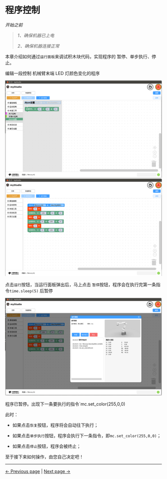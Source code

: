 # 程序控制

*开始之前*

> *1、确保机器已上电*
>
> *2、确保机器连接正常*

本章介绍如何通过`运行面板`来调试积木块代码，实现程序的 暂停、单步执行、停止。

编辑一段控制 机械臂末端 LED 灯颜色变化的程序

<img src="..\resources\1-blockly\images\program\block.png"  />

<img src="..\resources\1-blockly\images\program\code.png"  />



点击`运行`按钮，当运行面板弹出后，马上点击 `暂停`按钮，程序会在执行完第一条指令`time.sleep(5)` 后暂停

<img src="..\resources\1-blockly\images\program\run.png"  />

程序已暂停。出现下一条要执行的指令`mc.set_color(255,0,0)

此时：

- 如果点击`恢复`按钮，程序将会自动往下执行；

- 如果点击`单步执行`按钮，程序会执行下一条指令，即`mc.set_color(255,0,0)`；
- 如果点击`停止`按钮，程序会被终止；



至于接下来如何操作，由您自己决定吧！


---

[← Previous page](./8-singleStep.md) | [Next page →](./10-gripperUse.md)

